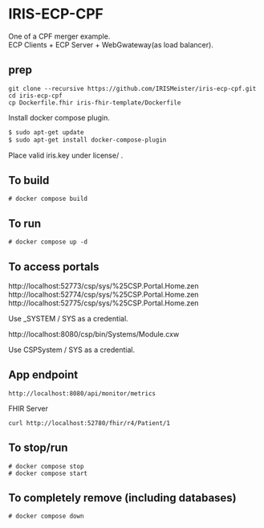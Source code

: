 # IRIS-ECP-CPF
One of a CPF merger example.  
ECP Clients + ECP Server + WebGwateway(as load balancer).

## prep

```
git clone --recursive https://github.com/IRISMeister/iris-ecp-cpf.git
cd iris-ecp-cpf
cp Dockerfile.fhir iris-fhir-template/Dockerfile
```

Install docker compose plugin.

```bash
$ sudo apt-get update
$ sudo apt-get install docker-compose-plugin
```

Place valid iris.key under license/ .

## To build
```
# docker compose build
```
## To run
```
# docker compose up -d
```

## To access portals
http://localhost:52773/csp/sys/%25CSP.Portal.Home.zen
http://localhost:52774/csp/sys/%25CSP.Portal.Home.zen
http://localhost:52775/csp/sys/%25CSP.Portal.Home.zen

Use _SYSTEM / SYS as a credential.

http://localhost:8080/csp/bin/Systems/Module.cxw

Use CSPSystem / SYS as a credential.

## App endpoint

```
http://localhost:8080/api/monitor/metrics
```

FHIR Server
```
curl http://localhost:52780/fhir/r4/Patient/1
```


## To stop/run
```
# docker compose stop
# docker compose start
```
## To completely remove (including databases)
```
# docker compose down
```
